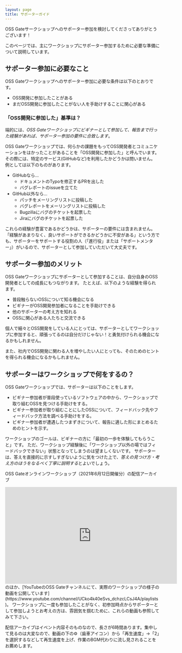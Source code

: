 ```yaml
---
layout: page
title: サポーターガイド
---
```


OSS Gateサークショップへのサポーター参加を検討してくださってありがとうございます！

このページでは、主にワークショップにサポーター参加するために必要な準備について説明しています。


## サポーター参加に必要なこと

OSS Gateワークショップへのサポーター参加に必要な条件は以下のとおりです。

- OSS開発に参加したことがある
- まだOSS開発に参加したことがない人を手助けすることに関心がある

### 「OSS開発に参加した」基準は？

端的には、*OSS Gateワークショップにビギナーとして参加して、報告まで行った経験があれば、サポーター参加の要件に合致します*。

OSS Gateワークショップでは、何らかの課題をもってOSS開発者とコミュニケーションをはかったことがあることを「OSS開発に参加した」と呼んでいます。
その際には、特定のサービス(GitHubなど)を利用したかどうかは問いません。
例としては以下のものがあります。

* GitHubなら…
  - ドキュメントのTypoを修正するPRを出した
  - バグレポートのissueを立てた
* GitHub以外なら…
  - パッチをメーリングリストに投稿した
  - バグレポートをメーリングリストに投稿した
  - Bugzillaにバグのチケットを起票した
  - Jiraにバグのチケットを起票した

これらの経験が豊富であるかどうかは、サポーターの要件には含まれません。
「経験があまりなく、良いサポートができるかどうかに不安がある」という方でも、サポーターをサポートする役割の人（「進行役」または「サポートメンター」）がいるので、サポーターとして参加していただいて大丈夫です。


## サポーター参加のメリット

OSS Gateワークショップにサポーターとして参加することは、自分自身のOSS開発者としての成長にもつながります。
たとえば、以下のような経験を得られます。

- 普段触らないOSSについて知る機会になる
- ビギナーがOSS開発参加者になることを手助けできる
- 他のサポーターの考え方を知れる
- OSSに関心がある人たちと交流できる

個人で細々とOSS開発をしている人にとっては、サポーターとしてワークショップに参加すると、頑張ってるのは自分だけじゃない！と勇気付けられる機会になるかもしれません。

また、社内でOSS開発に関わる人を増やしたい人にとっても、そのためのヒントを得られる機会になるかもしれません。


## サポーターはワークショップで何をするの？

OSS Gateワークショップでは、サポーターは以下のことをします。

* ビギナー参加者が普段使っているソフトウェアの中から、ワークショップで取り組むOSSを見つける手助けをする。
* ビギナー参加者が取り組むことにしたOSSについて、フィードバック先やフィードバック方法を調べる手助けをする。
* ビギナー参加者が遭遇したつまずきについて、報告に適した形にまとめるためのヒントを示す。

ワークショップのゴールは、ビギナーの方に「最初の一歩を体験してもらうこと」です。
ただ、ワークショップ経験後に「ワークショップ以外の場ではフィードバックできない」状態となってしまうのは望ましくないです。
サポーターは、答えを直接的に示すしすぎないように気をつけた上で、*答えの見つけ方・考え方のほうをなるべく丁寧に説明する*とよいでしょう。

OSS Gateオンラインワークショップ（2021年6月12日開催分）の配信アーカイブ
<iframe width="560" height="315" src="https://www.youtube.com/embed/pWxC9KdxdrQ?start=1731" title="YouTube video player" frameborder="0" allow="accelerometer; autoplay; clipboard-write; encrypted-media; gyroscope; picture-in-picture" allowfullscreen></iframe>
のほか、[YouTubeのOSS Gateチャンネルにて、実際のワークショップの様子の動画を公開しています](https://www.youtube.com/channel/UCko4k40eSvs_dchzcLCsJ4A/playlists)。
ワークショップに一度も参加したことがなく、初参加時点からサポーターとして参加しようとお考えの方は、雰囲気を掴むために、これらの動画も参照してみて下さい。

配信アーカイブはイベント内容そのものなので、長さが6時間あります。集中して見るのは大変なので、動画の下の⚙（歯車アイコン）から「再生速度」→「2」を選択するなどして再生速度を上げ、作業のBGM代わりに流し見されることをお薦めします。


